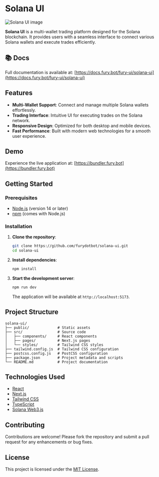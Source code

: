 # Solana UI

![Solana UI image](https://i.imgur.com/T9IzS4k.png)


**Solana UI** is a multi-wallet trading platform designed for the Solana blockchain.
It provides users with a seamless interface to connect various Solana wallets and execute trades efficiently.

## 📚 Docs

Full documentation is available at: [https://docs.fury.bot/fury-ui/solana-ui](https://docs.fury.bot/fury-ui/solana-ui)

## Features

- **Multi-Wallet Support**: Connect and manage multiple Solana wallets effortlessly.
- **Trading Interface**: Intuitive UI for executing trades on the Solana network.
- **Responsive Design**: Optimized for both desktop and mobile devices.
- **Fast Performance**: Built with modern web technologies for a smooth user experience.

## Demo

Experience the live application at: [https://bundler.fury.bot](https://bundler.fury.bot)

## Getting Started

### Prerequisites

- [Node.js](https://nodejs.org/) (version 14 or later)
- [npm](https://www.npmjs.com/) (comes with Node.js)

### Installation

1. **Clone the repository**:

   ```bash
   git clone https://github.com/furydotbot/solana-ui.git
   cd solana-ui
   ```

2. **Install dependencies**:

   ```bash
   npm install
   ```

3. **Start the development server**:

   ```bash
   npm run dev
   ```

   The application will be available at `http://localhost:5173`.

## Project Structure

```
solana-ui/
├── public/             # Static assets
├── src/                # Source code
│   ├── components/     # React components
│   ├── pages/          # Next.js pages
│   └── styles/         # Tailwind CSS styles
├── tailwind.config.js  # Tailwind CSS configuration
├── postcss.config.js   # PostCSS configuration
├── package.json        # Project metadata and scripts
└── README.md           # Project documentation
```

## Technologies Used

- [React](https://reactjs.org/)
- [Next.js](https://nextjs.org/)
- [Tailwind CSS](https://tailwindcss.com/)
- [TypeScript](https://www.typescriptlang.org/)
- [Solana Web3.js](https://solana-labs.github.io/solana-web3.js/)

## Contributing

Contributions are welcome! Please fork the repository and submit a pull request for any enhancements or bug fixes.

## License

This project is licensed under the [MIT License](LICENSE).
